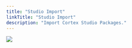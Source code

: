 ```yaml
---
title: "Studio Import"
linkTitle: "Studio Import"
description: "Import Cortex Studio Packages."
---
```


<img src="/images/work-in-progress.jpg">
